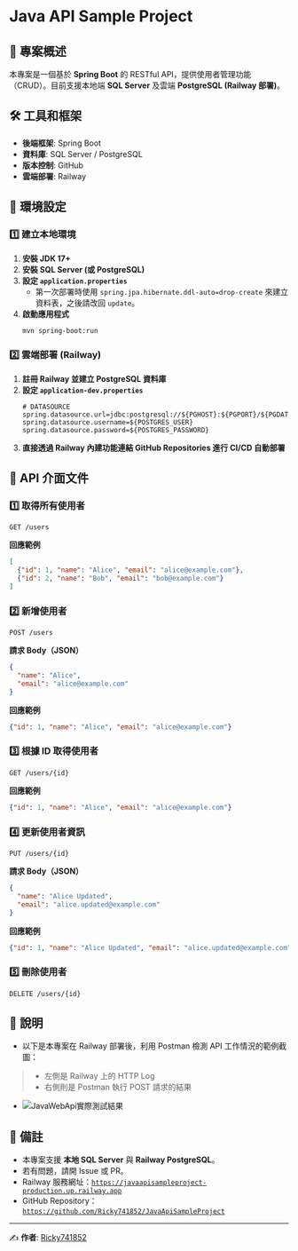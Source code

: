 # Java API Sample Project

## 📌 專案概述

本專案是一個基於 **Spring Boot** 的 RESTful API，提供使用者管理功能（CRUD）。目前支援本地端 **SQL Server** 及雲端 **PostgreSQL (Railway 部署)**。

## 🛠 工具和框架

- **後端框架**: Spring Boot
- **資料庫**: SQL Server / PostgreSQL
- **版本控制**: GitHub
- **雲端部署**: Railway

## 🚀 環境設定

### 1️⃣ **建立本地環境**

1. **安裝 JDK 17+**
2. **安裝 SQL Server (或 PostgreSQL)**
3. **設定 `application.properties`**
   - 第一次部署時使用 `spring.jpa.hibernate.ddl-auto=drop-create` 來建立資料表，之後請改回 `update`。
4. **啟動應用程式**
   ```sh
   mvn spring-boot:run
   ```

### 2️⃣ **雲端部署 (Railway)**

1. **註冊 Railway 並建立 PostgreSQL 資料庫**
2. **設定 `application-dev.properties`**
   ```properties
   # DATASOURCE
   spring.datasource.url=jdbc:postgresql://${PGHOST}:${PGPORT}/${PGDATABASE}
   spring.datasource.username=${POSTGRES_USER}
   spring.datasource.password=${POSTGRES_PASSWORD}
   ```
3. **直接透過 Railway 內建功能連結 GitHub Repositories 進行 CI/CD 自動部署**

## 📡 API 介面文件

### 1️⃣ **取得所有使用者**

```
GET /users
```

**回應範例**

```json
[
  {"id": 1, "name": "Alice", "email": "alice@example.com"},
  {"id": 2, "name": "Bob", "email": "bob@example.com"}
]
```

### 2️⃣ **新增使用者**

```
POST /users
```

**請求 Body（JSON）**

```json
{
  "name": "Alice",
  "email": "alice@example.com"
}
```

**回應範例**

```json
{"id": 1, "name": "Alice", "email": "alice@example.com"}
```

### 3️⃣ **根據 ID 取得使用者**

```
GET /users/{id}
```

**回應範例**

```json
{"id": 1, "name": "Alice", "email": "alice@example.com"}
```

### 4️⃣ **更新使用者資訊**

```
PUT /users/{id}
```

**請求 Body（JSON）**

```json
{
  "name": "Alice Updated",
  "email": "alice.updated@example.com"
}
```

**回應範例**

```json
{"id": 1, "name": "Alice Updated", "email": "alice.updated@example.com"}
```

### 5️⃣ **刪除使用者**

```
DELETE /users/{id}
```

## 📝 說明

- 以下是本專案在 Railway 部署後，利用 Postman 檢測 API 工作情況的範例截圖：
> - 左側是 Railway 上的 HTTP Log
> - 右側則是 Postman 執行 POST 請求的結果
- ![JavaWebApi實際測試結果](https://github.com/user-attachments/assets/f1b11348-a459-4fbf-982e-0fa2cba50007)


## 📝 備註

- 本專案支援 **本地 SQL Server** 與 **Railway PostgreSQL**。
- 若有問題，請開 Issue 或 PR。
- Railway 服務網址：[`https://javaapisampleproject-production.up.railway.app`](https://javaapisampleproject-production.up.railway.app)
- GitHub Repository：[`https://github.com/Ricky741852/JavaApiSampleProject`](https://github.com/Ricky741852/JavaApiSampleProject)

---

✍ **作者**: [Ricky741852](https://github.com/Ricky741852/)

